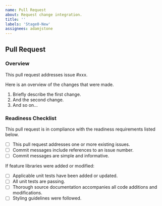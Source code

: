 ```yaml
---
name: Pull Request
about: Request change integration.
title: ''
labels: 'Stage0-New'
assignees: adamjstone
---
```


## Pull Request

### Overview

This pull request addresses issue #xxx.

Here is an overview of the changes that were made.

1. Briefly describe the first change.
2. And the second change.
3. And so on...

### Readiness Checklist

This pull request is in compliance with the readiness requirements listed below.

- [ ] This pull request addresses one or more existing issues.
- [ ] Commit messages include references to an issue number.
- [ ] Commit messages are simple and informative.

If feature libraries were added or modified:

- [ ] Applicable unit tests have been added or updated.
- [ ] All unit tests are passing.
- [ ] Thorough source documentation accompanies all code additions and modifications.
- [ ] Styling guidelines were followed.